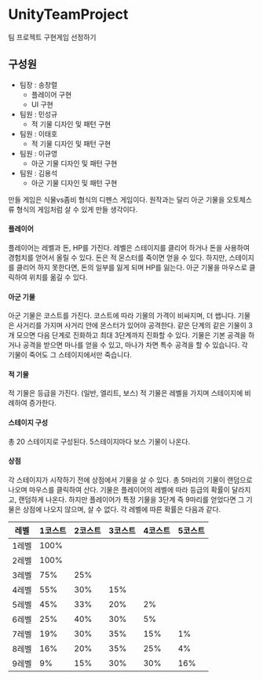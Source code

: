 # UnityTeamProject
팀 프로젝트 구현게임 선정하기

## 구성원
- 팀장 : 송창렬
  - 플레이어 구현
  - UI 구현
- 팀원 : 민성규
  - 적 기물 디자인 및 패턴 구현
- 팀원 : 이태호
  - 적 기물 디자인 및 패턴 구현
- 팀원 : 이규영
  - 아군 기물 디자인 및 패턴 구현
- 팀원 : 김용석
  - 아군 기물 디자인 및 패턴 구현


만들 게임은 식물vs좀비 형식의 디펜스 게임이다.
원작과는 달리 아군 기물을 오토체스류 형식의 게임처럼 살 수 있게 만들 생각이다.


#### 플레이어
플레이어는 레벨과 돈, HP를 가진다.
레벨은 스테이지를 클리어 하거나 돈을 사용하여 경험치를 얻어서 올릴 수 있다.
돈은 적 몬스터를 죽이면 얻을 수 있다. 하지만, 스테이지를 클리어 하지 못한다면, 돈의 일부를 잃게 되며 HP를 잃는다.
아군 기물을 마우스로 클릭하여 위치를 옮길 수 있다.

#### 아군 기물
아군 기물은 코스트를 가진다.
코스트에 따라 기물의 가격이 비싸지며, 더 쌥니다.
기물은 사거리를 가지며 사거리 안에 몬스터가 있어야 공격한다.
같은 단계의 같은 기물이 3개 모으면 다음 단계로 진화하고 최대 3단계까지 진화할 수 있다.
기물은 기본 공격을 하거나 공격을 받으면 마나를 얻을 수 있고, 마나가 차면 특수 공격을 할 수 있습니다.
각 기물이 죽어도 그 스테이지에서만 죽습니다.

#### 적 기물
적 기물은 등급을 가진다. (일반, 엘리트, 보스)
적 기물은 레벨을 가지며 스테이지에 비례하여 증가한다.


#### 스테이지 구성
총 20 스테이지로 구성된다.
5스테이지마다 보스 기물이 나온다.


#### 상점
각 스테이지가 시작하기 전에 상점에서 기물을 살 수 있다. 총 5마리의 기물이 랜덤으로 나오며 마우스를 클릭하여 산다.
기물은 플레이어의 레벨에 따라 등급의 확률이 달라지고, 랜덤하게 나온다.
하지만 플레이어가 특정 기물을 3단계 즉 9마리를 얻었다면 그 기물은 상점에 나오지 않으며, 살 수 없다.
각 레벨에 따른 확률은 다음과 같다.

|레벨|1코스트|2코스트|3코스트|4코스트|5코스트|
|--|--|--|--|--|--|
|1레벨|100%|||||
|2레벨|100%|||||
|3레벨|75%|25%||||
|4레벨|55%|30%|15%|||
|5레벨|45%|33%|20%|2%||
|6레벨|25%|40%|30%|5%||
|7레벨|19%|30%|35%|15%|1%|
|8레벨|16%|20%|35%|25%|4%|
|9레벨|9%|15%|30%|30%|16%|


